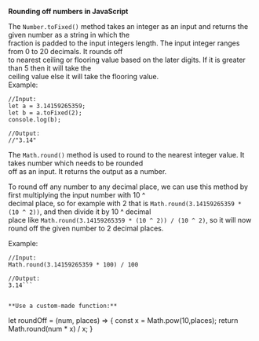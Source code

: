 **Rounding off numbers in JavaScript**  

The `Number.toFixed()` method takes an integer as an input and returns the given number as a string in which the  
fraction is padded to the input integers length. The input integer ranges from 0 to 20 decimals. It rounds off  
to nearest ceiling or flooring value based on the later digits. If it is greater than 5 then it will take the  
ceiling value else it will take the flooring value.  
Example:  
```
//Input:
let a = 3.14159265359;
let b = a.toFixed(2);
console.log(b);

//Output:
//"3.14"
```

The `Math.round()` method is used to round to the nearest integer value. It takes number which needs to be rounded  
off as an input. It returns the output as a number.  

To round off any number to any decimal place, we can use this method by first multiplying the input number with 10 ^  
decimal place, so for example with 2 that is `Math.round(3.14159265359 * (10 ^ 2))`, and then divide it by 10 ^ decimal  
place like `Math.round(3.14159265359 * (10 ^ 2)) / (10 ^ 2)`, so it will now round off the given number to 2 decimal places.

Example:
```
//Input:
Math.round(3.14159265359 * 100) / 100

//Output:
3.14```  


**Use a custom-made function:**  
```
let roundOff = (num, places) => {
  const x = Math.pow(10,places);
  return Math.round(num * x) / x;
}
```